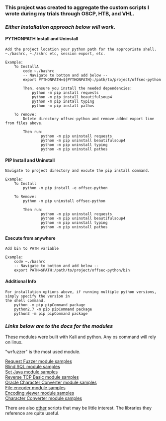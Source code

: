 ### **This project was created to aggregate the custom scripts I wrote during my trials through OSCP, HTB, and VHL.**

### _Either Installation approach below will work._

#### PYTHONPATH Install and Uninstall

    Add the project location your python path for the appropriate shell.
    ~./bashrc, ~./zshrc etc, session export, etc.

    Example:
        To InstallA
            code ~./bashrc
            -- Navigate to bottom and add below --
            export PYTHONPATH=${PYTHONPATH}:/path/to/project/offsec-python

            Then, ensure you install the needed dependencies:
                python -m pip install requests
                python -m pip install beautifulsoup4
                python -m pip install typing
                python -m pip install pathos

        To remove:
            Delete directory offsec-python and remove added export line from files above.

            Then run:
                    python -m pip uninstall requests
                    python -m pip uninstall beautifulsoup4
                    python -m pip uninstall typing
                    python -m pip uninstall pathos

#### PIP Install and Uninstall

    Navigate to project directory and excute the pip install command.

    Example:
        To Install
            python -m pip install -e offsec-python

        To Remove:
            python -m pip uninstall offsec-python

            Then run:
                    python -m pip uninstall requests
                    python -m pip uninstall beautifulsoup4
                    python -m pip uninstall typing
                    python -m pip uninstall pathos

#### Execute from anywhere

    Add bin to PATH variable

    Example:
        code ~./bashrc
        -- Navigate to bottom and add below --
        export PATH=$PATH:/path/to/project/offsec-python/bin

#### Additional Info

    For installation options above, if running multiple python versions, simply specify the version in
    the shell command.
        python -m pip pipCommand package
        python2.7 -m pip pipCommand package
        python3 -m pip pipCommand package

### _Links below are to the docs for the modules_

These modules were built with Kali and python. Any os command will rely on linux.

"wrfuzzer" is the most used module.

[Request Fuzzer module samples](docs/wrfuzzer.md)\
[Blind SQL module samples](docs/wbsql.md)\
[Set Java module samples](docs/wsetjava.md)\
[Reverse TCP Basic module samples](docs/wrtcpb.md)\
[Oracle Character Converter module samples](docs/woraclecc.md)\
[File encoder module samples](docs/wfencoder.md)\
[Encoding viewer module samples](docs/weviewer.md)\
[Character Converter module samples](docs/wcharc.md)

There are also [other](other/) scripts that may be little interest. The libraries they reference are quite useful.
